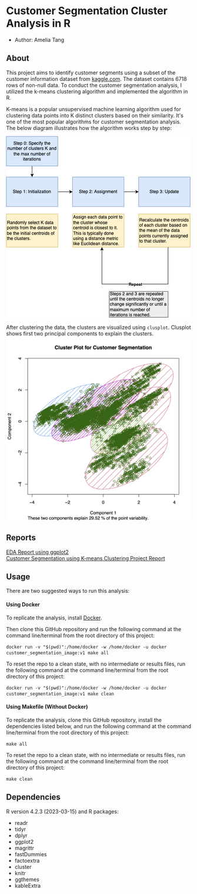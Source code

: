 # Customer Segmentation Cluster Analysis in R
- Author: Amelia Tang 

## About

This project aims to identify customer segments using a subset of the customer information dataset from [kaggle.com](https://www.kaggle.com/datasets/vetrirah/customer). The dataset contains 6718 rows of non-null data. To conduct the customer segmentation analysis, I utilized the k-means clustering algorithm and implemented the algorithm in R. 

K-means is a popular unsupervised machine learning algorithm used for clustering data points into K distinct clusters based on their similarity. It's one of the most popular algorithms for customer segmentation analysis. The below diagram illustrates how the algorithm works step by step:

![k-means](doc/kmeans_steps.png)

After clustering the data, the clusters are visualized using `clusplot`. Clusplot shows first two principal components to explain the clusters.
<br>
<img src="results/cluster_for_readme.png" alt="cluster plot" width="500">



## Reports 
[EDA Report using ggplot2](doc/Customer_Segmentation_EDA_Report.pdf)
<br>
[Customer Segmentation using K-means Clustering Project Report](doc/Customer_Segmentation_Project_Report.pdf)

## Usage

There are two suggested ways to run this analysis:

#### Using Docker
To replicate the analysis, install
[Docker](https://www.docker.com/get-started). 

Then clone this GitHub
repository and run the following command at the command line/terminal
from the root directory of this project:

```
docker run -v "$(pwd)":/home/docker -w /home/docker -u docker customer_segmentation_image:v1 make all
```

To reset the repo to a clean state, with no intermediate or results
files, run the following command at the command line/terminal from the
root directory of this project:

```
docker run -v "$(pwd)":/home/docker -w /home/docker -u docker customer_segmentation_image:v1 make clean
```
    
#### Using Makefile (Without Docker)
To replicate the analysis, clone this GitHub repository, install the
dependencies listed below, and run the following
command at the command line/terminal from the root directory of this
project:

    make all

To reset the repo to a clean state, with no intermediate or results
files, run the following command at the command line/terminal from the
root directory of this project:

    make clean

## Dependencies
R version 4.2.3 (2023-03-15) and R packages:
- readr
- tidyr
- dplyr
- ggplot2 
- magrittr
- fastDummies 
- factoextra 
- cluster
- knitr
- ggthemes 
- kableExtra
